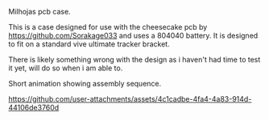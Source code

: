 Milhojas pcb case.

This is a case designed for use with the cheesecake pcb by https://github.com/Sorakage033 and uses a 804040 battery.
It is designed to fit on a standard vive ultimate tracker bracket.

There is likely something wrong with the design as i haven't had time to test it yet, will do so when i am able to.

Short animation showing assembly sequence.

https://github.com/user-attachments/assets/4c1cadbe-4fa4-4a83-914d-44106de3760d


